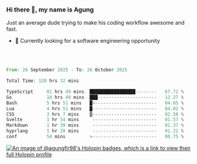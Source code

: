 ### Hi there 👋, my name is Agung
Just an average dude trying to make his coding workflow awesome and fast.

<!--
**agungfir98/agungfir98** is a ✨ _special_ ✨ repository because its `README.md` (this file) appears on your GitHub profile.
-->

- 🔭 Currently looking for a software engineering opportunity
<br/>
<br/>
<!--START_SECTION:waka-->

```rust
From: 26 September 2025 - To: 26 October 2025

Total Time: 120 hrs 32 mins

TypeScript     81 hrs 49 mins  █████████████████--------   67.72 %
Go             14 hrs 49 mins  ███----------------------   12.27 %
Bash           5 hrs 51 mins   █>-----------------------   04.85 %
Lua            4 hrs 51 mins   █------------------------   04.02 %
CSS            3 hrs 7 mins    ▒------------------------   02.58 %
Svelte         1 hr 54 mins     ------------------------   01.57 %
Markdown       1 hr 39 mins     ------------------------   01.37 %
hyprlang       1 hr 28 mins     ------------------------   01.22 %
conf           54 mins         >------------------------   00.75 %
```

<!--END_SECTION:waka-->

[![An image of @agungfir98's Holopin badges, which is a link to view their full Holopin profile](https://holopin.me/agungfir98)](https://holopin.io/@agungfir98)
